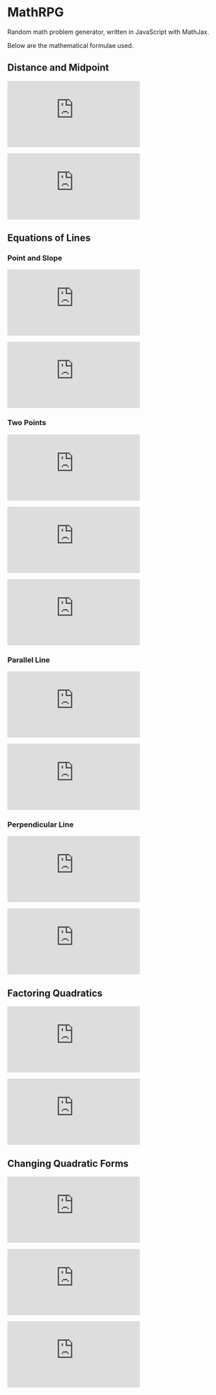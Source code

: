 # MathRPG
Random math problem generator, written in JavaScript with MathJax.

Below are the mathematical formulae used.

## Distance and Midpoint
![equation](https://latex.codecogs.com/svg.latex?%5Ctext%7BPoints%3A%20%7D%28a%2Cb%29%5C%20%28c%2Cd%29%5C%20%5C%7Ba%2Cb%2Cc%2Cd%5Cin%5Cmathbb%7BZ%7D%5C%20%7C%5C%20a%5Cneq%20c%2C%20b%5Cneq%20d%5C%7D)

![equation](https://latex.codecogs.com/svg.latex?%5Ctext%7BMidpoint%3A%20%7D%5Cleft%28%5Cdfrac%7Ba&plus;c%7D%7B2%7D%2C%5Cdfrac%7Bb&plus;d%7D%7B2%7D%5Cright%29%5C%20%5Ctext%7BDistance%3A%20%7D%5Csqrt%7B%28d-b%29%5E%7B2%7D&plus;%28c-a%29%5E2%7D)

## Equations of Lines

### Point and Slope
![equation](https://latex.codecogs.com/svg.latex?%5Ctext%7BPoint%3A%20%7D%28a%2Cb%29%5C%20%5Ctext%7BSlope%3A%20%7D%5Cdfrac%7Bp%7D%7Bq%7D%5C%20%5C%7Ba%2Cb%2Cp%2Cq%5Cin%5Cmathbb%7BZ%7D%5C%20%7C%5C%20p%2Cq%5Cneq%200%5C%7D)

![equation](https://latex.codecogs.com/svg.latex?%5Ctext%7BSlope-Intercept%3A%20%7Dy%3D%5Cdfrac%7Bp%7D%7Bq%7Dx&plus;%5Cdfrac%7Bbq-pa%7D%7Bq%7D%5C%20%5Ctext%7BStandard%3A%20%7D-px&plus;qy%3Dbq-pa)

### Two Points
![equation](https://latex.codecogs.com/svg.latex?%5Ctext%7BPoints%3A%20%7D%28c%2Cd%29%5C%20%28e%2Cf%29%5C%20%5C%7Bc%2Cd%2Ce%2Cf%5Cin%5Cmathbb%7BZ%7D%5C%20%7C%5C%20c%5Cneq%20e%2Cd%5Cneq%20f%5C%7D)

![equation](https://latex.codecogs.com/svg.latex?%5Ctext%7BSlope-Intercept%3A%20%7Dy%3D%5Cdfrac%7Bd-f%7D%7Bc-e%7Dx&plus;%5Cdfrac%7Bcf-de%7D%7Bc-e%7D)

![equation](https://latex.codecogs.com/svg.latex?%5Ctext%7BStandard%3A%20%7D%28f-d%29x&plus;%28c-e%29y%3Dcf-de)

### Parallel Line
![equation](https://latex.codecogs.com/svg.latex?%5Ctext%7BPoint%3A%20%7D%28j%2Ck%29%5C%20%5Ctext%7BLine%3A%20%7D%20gx&plus;hy%3Di%20%5C%20%5C%7Bg%2Ch%2Ci%2Cj%2Ck%5Cin%5Cmathbb%7BZ%7D%5C%20%7C%5C%20g%20%3E%200%2C%20h%5Cneq%200%5C%7D)

![equation](https://latex.codecogs.com/svg.latex?%5Ctext%7BSlope-Intercept%3A%20%7Dy%3D%5Cdfrac%7Bh%7D%7Bg%7Dx&plus;%5Cdfrac%7Bkg&plus;jh%7D%7Bg%7D%5C%20%5Ctext%7BStandard%3A%20%7D-hx&plus;gy%3Dkg&plus;jh)

### Perpendicular Line
![equation](https://latex.codecogs.com/svg.latex?%5Ctext%7BPoint%3A%20%7D%28o%2Cr%29%5C%20%5Ctext%7BLine%3A%20%7D%20lx&plus;my%3Dn%20%5C%20%5C%7Bl%2Cm%2Cn%2Co%2Cr%5Cin%5Cmathbb%7BZ%7D%5C%20%7C%5C%20l%20%3E%200%2C%20m%5Cneq%200%5C%7D)

![equation](https://latex.codecogs.com/svg.latex?%5Ctext%7BSlope-Intercept%3A%20%7Dy%3D-%5Cdfrac%7Bl%7D%7Bm%7Dx&plus;%5Cdfrac%7Brm&plus;ol%7D%7Bm%7D%5C%20%5Ctext%7BStandard%3A%20%7Dlx&plus;my%3Drm&plus;ol)

## Factoring Quadratics
![equation](https://latex.codecogs.com/svg.latex?%5Ctext%7BFactored%3A%20%7Dg%28ax&plus;p%29%28bx&plus;q%29%20%5C%20%5C%7Ba%2Cb%2Cg%2Cp%2Cq%5Cin%5Cmathbb%7BZ%7D%5C%20%7C%5C%20g%2Cp%2Cq%5Cneq%200%5C%7D)

![equation](https://latex.codecogs.com/svg.latex?%5Ctext%7BStandard%3A%20%7Dgabx%5E%7B2%7D&plus;g%28aq&plus;bp%29x&plus;gpq)

## Changing Quadratic Forms
![equation](https://latex.codecogs.com/svg.latex?%5Ctext%7BFactored%3A%20%7D%28ax&plus;p%29%28bx&plus;q%29%20%5C%20%5C%7Ba%2Cb%2Cp%2Cq%5Cin%5Cmathbb%7BZ%7D%5C%20%7C%5C%20p%2Cq%5Cneq%200%5C%7D)

![equation](https://latex.codecogs.com/svg.latex?%5Ctext%7BStandard%3A%20%7Dabx%5E%7B2%7D&plus;%28aq&plus;bp%29x&plus;pq)

![equation](https://latex.codecogs.com/svg.latex?%5Ctext%7BVertex%3A%20%7Dab%5Cleft%28x&plus;%5Cdfrac%7Baq&plus;bp%7D%7B2ab%7D%5Cright%29%5E%7B2%7D&plus;%5Cdfrac%7B4abpq%28aq&plus;bp%29%5E%7B2%7D%7D%7B4ab%7D)